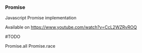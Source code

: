 ### Promise

Javascript Promise implementation

Available on https://www.youtube.com/watch?v=CcL2WZRvROQ



#TODO

Promise.all
Promise.race
